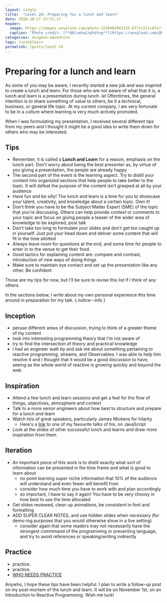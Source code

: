 ```yaml
---
layout: single
title:  "Level 24: Preparing for a lunch and learn"
date: 2018-10-27 13:51:17
header:
  image: https://images.unsplash.com/photo-1530462943125-677cc511c87e?ixlib=rb-0.3.5&ixid=eyJhcHBfaWQiOjEyMDd9&s=fce0696b17f36763a6360b49a119f93f&auto=format&fit=crop&w=1347&q=80
  caption: "Photo credit: [**@bluehairphotog**](https://unsplash.com/@bluehairphotog)"
categories: dungeon-adventure
tags: lunch&learn 
permalink: /posts/level-24
---
```


# Preparing for a lunch and learn

As some of you may be aware, I recently started a new job and was inspired to create a lunch and learn. For those who are not aware of what that it is, a lunch and learn is a presentation during lunch. *lel* Oftentimes, the general intention is to share something of value to others, be it a technical, business, or general life topic. At my current company, I am very fortunate to be in a culture where learning is very much actively promoted. 

When I was formulating my presentation, I received several different tips from my peers and I thought it might be a good idea to write them down for others who may be interested. 

## Tips
* Remember, it is called a **Lunch and Learn** for a reason, emphasis on the lunch part. Don't worry about being the best presenter as, by virtue of you giving a presentation, the people are already happy
* The second part of the event is the learning aspect. Try to distill your content into organized sections that help people to take better to the topic. It will defeat the purpose of the content isn't grasped at all by your audience
* Have fun and be silly! The lunch and learn is a time for you to showcase your talent, creativity, and knowledge about a certain topic. Own it!
* Don't think you have to be the Subject Matter Expert (SME) of the topic that you're discussing. Others can help provide context or comments to your topic and focus on giving people a teaser of the wider area of knowledge to be explored, post talk
* Don't take too long to formulate your slides and don't get too caught up in yourself. Just put your head down and deliver some content that will fit in the time allotted
* Always leave room for questions at the end, and some time for people to enter in to the venue to get their food. 
* Good tactics for explaining content are: compare and contrast, introduction of new ways of doing things
* Make sure to maintain eye contact and set up the presentation like any other. Be confident

Those are my tips for now, but I'll be sure to revise this list if I think of any others.

In the sections below, I write about my own personal experience this time around in preparation for my talk.
{.notice--info }

## Inception
* peruse different areas of discussion, trying to think of a greater theme of my content
* look into interesting programming theory that I'm not aware of
* try to find the intersection of theory and practical knowledge
* I had an engineer walk by and ask me about something pertaining to reactive programming, streams, and Observables. I was able to help him resolve it and I thought that it would be a good discussion to have, seeing as the whole world of reactive is growing quickly and beyond the web
  
## Inspiration
* Attend a few lunch and learn sessions and get a feel for the flow of things, objectives, atmosphere and context
* Talk to a more senior engineers about how best to structure and prepare for a lunch and learn
* Watch lots of great speakers, particularly James Mickens for hilarity
  * Here's a [link](https://www.youtube.com/watch?v=D5xh0ZIEUOE) to one of my favourite talks of his, on JavaScript
* Look at the slides of other successful lunch and learns and draw more inspiration from them 

## Iteration
* An important piece of this work is to distill exactly what sort of information can be presented in the time frame and what is good to learn about
  * no point learning super niche information that 10% of the audience will understand and even fewer will benefit from
  * consider how much time you have to work with and plan accordingly
  * so important, I have to say it again! You have to be very choosy in how best to use the time allocated
* Get slides reviewed, clean up animations, be consistent in font and formatting
* ADD SUPER CLEAR NOTES, and use hidden slides when necessary (for demo-ing purposes that you would otherwise show in a live setting)
  * consider again that some readers may not necessarily have the strongest commmand of the programming or presenting language, and try to avoid references or speaking/writing indirectly

## Practice
* practice. 
* practice.
* [WHO NEEDS PRACTICE](https://www.youtube.com/watch?v=eGDBR2L5kzI)

Anywho, I hope these tips have been helpful. I plan to write a follow-up post on my post-mortem of the lunch and learn. It will be on November 1st, on an Introduction to Reactive Programming. Wish me luck!